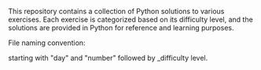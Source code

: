 This repository contains a collection of Python solutions to various exercises. Each exercise is categorized based on its difficulty level, and the solutions are provided in Python for reference and learning purposes.

File naming convention:

starting with "day" and "number" followed by _difficulty level.
